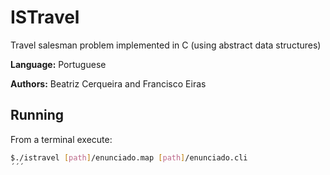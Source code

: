 # ISTravel
Travel salesman problem implemented in C (using abstract data structures)

**Language:** Portuguese

**Authors:** Beatriz Cerqueira and Francisco Eiras

## Running
From a terminal execute:
```bash
$./istravel [path]/enunciado.map [path]/enunciado.cli
´´´
